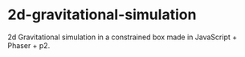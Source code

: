 2d-gravitational-simulation
===========================

2d Gravitational simulation in a constrained box made in JavaScript + Phaser + p2.
